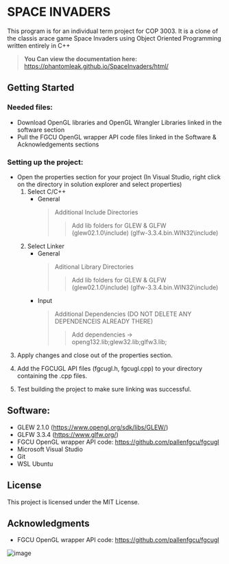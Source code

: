 # SPACE INVADERS

 This program is for an individual term project for COP 3003. 
 It is a clone of the classis arace game Space Invaders using Object Oriented Programming written entirely in C++
 >**You Can view the documentation here:** https://phantomleak.github.io/SpaceInvaders/html/

## Getting Started
### Needed files:
  - Download OpenGL libraries and OpenGL Wrangler Libraries linked in the software section
  - Pull the FGCU OpenGL wrapper API code files linked in the Software & Acknowledgements sections
 ### Setting up the project:
  - Open the properties section for your project (In Visual Studio, right click on the directory in solution explorer and select properties)
    1. Select C/C++
       - General 
         > Additional Include Directories
         >> Add lib folders for GLEW & GLFW (glew02.1.0\include) (glfw-3.3.4.bin.WIN32\include)
    2. Select Linker
        - General
          >  Aditional Library Directories
          >>  Add lib folders for GLEW & GLFW (glew02.1.0\include) (glfw-3.3.4.bin.WIN32\include)
        - Input 
          > Additional Dependencies (DO NOT DELETE ANY DEPENDENCEIS ALREADY THERE)
          >> Add dependencies -> openg132.lib;glew32.lib;glfw3.lib;
     
  3. Apply changes and close out of the properties section.
      
  4. Add the FGCUGL API files (fgcugl.h, fgcugl.cpp) to your directory containing the .cpp files.
  5. Test building the project to make sure linking was successful.

  
## Software:
  - GLEW 2.1.0 (https://www.opengl.org/sdk/libs/GLEW/)
  - GLFW 3.3.4 (https://www.glfw.org/)
  - FGCU OpenGL wrapper API code: https://github.com/pallenfgcu/fgcugl
  - Microsoft Visual Studio
  - Git
  - WSL Ubuntu

## License
This project is licensed under the MIT License.

## Acknowledgments
  - FGCU OpenGL wrapper API code: https://github.com/pallenfgcu/fgcugl

![image](https://github.com/PhantomLeak/SpaceInvaders/blob/main/SpaceInvaders.png)
   
